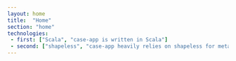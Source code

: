 ```yaml
---
layout: home
title:  "Home"
section: "home"
technologies:
 - first: ["Scala", "case-app is written in Scala"]
 - second: ["shapeless", "case-app heavily relies on shapeless for meta-programming"]
---
```

